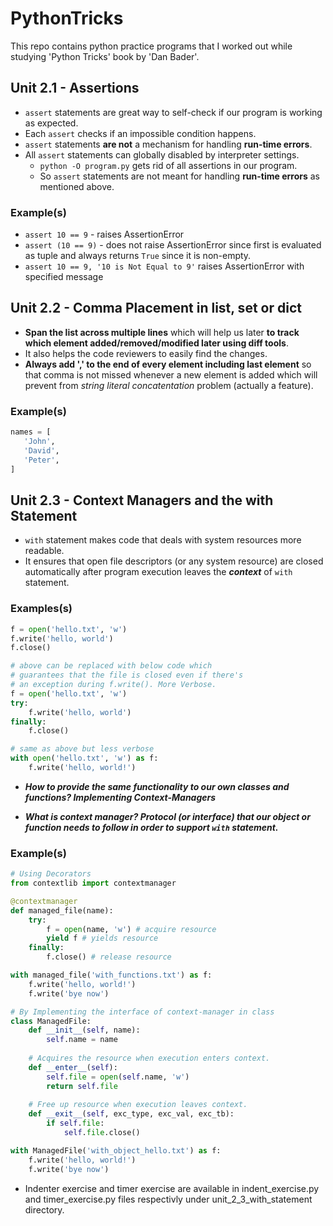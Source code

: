 # PythonTricks
This repo contains python practice programs that I worked out while studying 'Python Tricks' book by 'Dan Bader'.

## Unit 2.1 - Assertions
* `assert` statements are great way to self-check if our program is working as expected.
* Each `assert` checks if an impossible condition happens.
* `assert` statements **are not** a mechanism for handling **run-time errors**.
* All `assert` statements can globally disabled by interpreter settings.
    * `python -O program.py` gets rid of all assertions in our program.
    * So `assert` statements are not meant for handling **run-time errors** as mentioned above.

### Example(s)
* `assert 10 == 9` - raises AssertionError
* `assert (10 == 9)` - does not raise AssertionError since first is evaluated as tuple and always returns `True` since it is non-empty.
* `assert 10 == 9, '10 is Not Equal to 9'` raises AssertionError with specified message

## Unit 2.2 - Comma Placement in list, set or dict
* **Span the list across multiple lines** which will help us later **to track which element added/removed/modified later using diff tools**.
* It also helps the code reviewers to easily find the changes.
* **Always add ',' to the end of every element including last element** so that comma is not missed whenever a new element is added which will prevent from *string literal concatentation* problem (actually a feature).

### Example(s)
```python
names = [
   'John',
   'David',
   'Peter',
]
```

## Unit 2.3 - Context Managers and the with Statement
* `with` statement makes code that deals with system resources more readable.
* It ensures that open file descriptors (or any system resource) are closed automatically after program execution leaves the ***context*** of `with` statement.

### Examples(s)
```python
f = open('hello.txt', 'w')
f.write('hello, world')
f.close()

# above can be replaced with below code which
# guarantees that the file is closed even if there's
# an exception during f.write(). More Verbose.
f = open('hello.txt', 'w')
try:
    f.write('hello, world')
finally:
    f.close()

# same as above but less verbose
with open('hello.txt', 'w') as f:
    f.write('hello, world!')
```

* ***How to provide the same functionality to our own classes and functions? Implementing Context-Managers***

* ***What is context manager? Protocol (or interface) that our object or function needs to follow in order to support `with` statement.***

### Example(s)
```python
# Using Decorators
from contextlib import contextmanager

@contextmanager
def managed_file(name):
    try:
        f = open(name, 'w') # acquire resource
        yield f # yields resource
    finally:
        f.close() # release resource

with managed_file('with_functions.txt') as f:
    f.write('hello, world!')
    f.write('bye now')

# By Implementing the interface of context-manager in class
class ManagedFile:
    def __init__(self, name):
        self.name = name
    
    # Acquires the resource when execution enters context.
    def __enter__(self):
        self.file = open(self.name, 'w')
        return self.file
    
    # Free up resource when execution leaves context.
    def __exit__(self, exc_type, exc_val, exc_tb):
        if self.file:
            self.file.close()

with ManagedFile('with_object_hello.txt') as f:
    f.write('hello, world!')
    f.write('bye now')
```

* Indenter exercise and timer exercise are available in indent_exercise.py and timer_exercise.py files respectivly under unit_2_3_with_statement directory.
